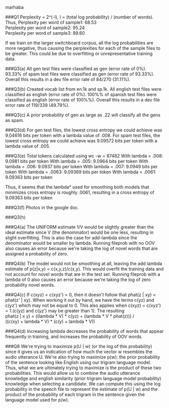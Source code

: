 marhaba

###Q1
Perplexity = 2^(-l), l = (total log probability) / (number of words). Thus,
Perplexity per word of sample1: 68.53 \
Perplexity per word of sample2: 95.24 \
Perplexity per word of sample3: 89.60

If we train on the larger switchboard corpus, all the log probabilities are more negative, thus causing the perplexities for each of the sample files to be greater. This could be due to overfitting or unrepresentative training data.

###Q3(a)
All gen test files were classified as gen (error rate of 0%). 93.33% of spam test files were classified as gen (error rate of 93.33%). Overall this results in a dev file error rate of 84/270 (31.11%). 

###Q3(b)
Created vocab list from en.1k and sp.1k.
All english test files were classified as english (error rate of 0%). 100%% of spanish test files were classified as english (error rate of 100%%). Overall this results in a dev file error rate of 119/339 (49.79%).

###Q3(c)
A prior probability of gen as large as .22 will classify all the gens as spam.

###Q3(d)
For gen test files, the lowest cross entropy we could achieve was 9.04616 bits per token with a lambda value of .008. For spam test files, the lowest cross entropy we could achieve was 9.09572 bits per token with a lambda value of .005.

###Q3(e)
Total tokens calculated using wc -w = 87482
With lambda = .008: 9.0981 bits per token
With lambda = .005: 9.0964 bits per token
With lambda = .006: 9.0937 bits per token
With lambda = .007: 9.0949 bits per token
With lambda = .0063: 9.09369 bits per token
With lambda = .0061: 9.09363 bits per token

Thus, it seems that the lambda* used for smoothing both models that minimizes cross entropy is roughly .0061, resulting in a cross entropy of 9.09363 bits per token

###Q3(f)
Photos in the google doc. 

###Q3(h)


###Q4(a)
The UNIFORM estimate 1/V would be slightly greater than the ideal estimate since V (the denominator) would be one less, resulting in slight overfitting. This is also the case for add-lambda since the denominator would be smaller by lambda. Running fileprob with no OOV also causes an error because we're taking the log of novel words that are assigned a probability of zero.

###Q4(b)
The model would not be smoothing at all, leaving the add lambda estimate of p(z|x,y) = c(x,y,z)/c(x,y). This would overfit the training data and not account for novel words that are in the test set. Running fileprob with a lambda of 0 also causes an error because we're taking the log of zero probability novel words.

###Q4(c)
If c(xyz) = c(xyz') = 0, then it doesn't follow that phat(z | xy) = phat(z' | xy). When working it out by hand, we have the terms c(yz) and c(yz') which may not be equal to 0. This also applies when c(xyz) = c(xyz') = 1 (c(yz) and c(yz') may be greater than 1). The resulting \
phat(z | x y) = ((lambda * V) * c(yz) + (lambda * V * phat(z))) /\
((c(xy) + lambda * V) * (c(y) + lambda * V))

###Q4(d)
Increasing lambda decreases the probability of words that appear frequently in training, and increases the probability of OOV words. 


###Q8
We're trying to maximize p(U | w) (or the log of this probability) since it gives us an indication of how much the vector w resembles the audio utterance U. We're also trying to maximize p(w): the prior probability of the sentence looking like English using our trigram language model. Thus, what we are ultimately trying to maximize is the product of these two probabilities. This would allow us to combine the audio utterance knowledge and english similarity (prior trigram language model probability) knowledge when selecting a candidate. We can compute this using the log probability in the speech file to represent the estimate of p(U | w) and the product of the probability of each trigram in the sentence given the language model used for p(w). 